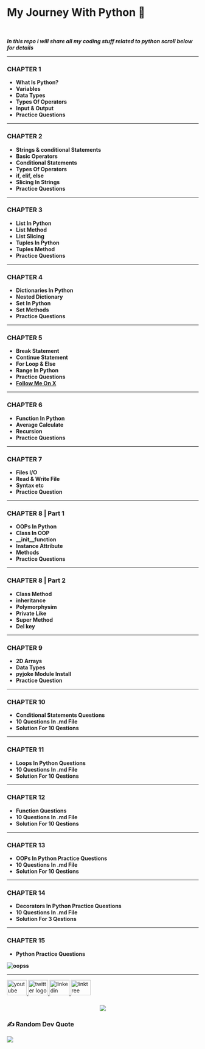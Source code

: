 # My Journey With Python 💚
<br>

<b><i><p>In this repo i will share all my coding stuff related to python scroll below for details</p></i></b>

<hr>
<h3>CHAPTER 1</h3>
<b><ul>
<li>What Is Python?</li>
<li>Variables</li>
<li>Data Types</li>
<li>Types Of Operators</li>
<li>Input & Output</li>
<li>Practice Questions</li>
</ul>
<hr></b>

<h3>CHAPTER 2</h3>
<b><ul>
<li>Strings & conditional Statements</li>
<li>Basic Operators</li>
<li>Conditional Statements</li>
<li>Types Of Operators</li>
<li>if, elif, else</li>
<li>Slicing In Strings</li>
<li>Practice Questions</li>
</ul>
<hr></b>

<h3>CHAPTER 3</h3>
<b><ul>
<li>List In Python</li>
<li>List Method</li>
<li>List Slicing </li>
<li>Tuples In Python</li>
<li>Tuples Method</li>
<li>Practice Questions</li>
</ul>
<hr></b>
<h3>CHAPTER 4</h3>
<b><ul>
<li>Dictionaries In Python</li>
<li>Nested Dictionary</li>
<li>Set In Python</li>
<li>Set Methods</li>
<li>Practice Questions</li>
</ul>
<hr></b>
<h3>CHAPTER 5</h3>
<b><ul>
<li>Break Statement</li>
<li>Continue Statement</li>
<li>For Loop & Else </li>
<li>Range In Python</li>
<li>Practice Questions</li>
<li><a href="https://x.com/code_with_ssn">Follow Me On X</a> </li>
</ul>
<hr></b>
<h3>CHAPTER 6</h3>
<b><ul>
<li>Function In Python</li>
<li>Average Calculate</li>
<li>Recursion</li>
<li>Practice Questions</li>
</ul>
<hr></b>
<h3>CHAPTER 7</h3>
<b><ul>
<li>Files I/O</li>
<li>Read & Write File</li>
<li>Syntax etc</li>
<li>Practice Question</li>

</ul>
<hr></b>
<h3>CHAPTER 8 | Part 1 </h3>
<b><ul>
<li>OOPs In Python</li>
<li>Class In OOP</li>
<li>__init__function</li>
<li>Instance Attribute</li>
<li>Methods</li>
<li>Practice Questions</li>
</ul>
<hr></b>
<h3>CHAPTER 8 | Part 2</h3>
<b><ul>
<li>Class Method</li>
<li>inheritance </li>
<li>Polymorphysim</li>
<li>Private Like</li>
<li>Super Method</li>
<li>Del key</li>
</ul>
<hr></b>
<h3>CHAPTER 9</h3>
<b><ul>
<li>2D Arrays</li>
<li>Data Types</li>
<li>pyjoke Module Install</li>
<li>Practice Question</li>
</ul>
<hr></b>
<h3>CHAPTER 10</h3>
<b><ul>
<li>Conditional Statements Questions</li>
<li>10 Questions In .md File</li>
<li>Solution For 10 Qestions</li>
</ul>
<hr></b>
<h3>CHAPTER 11</h3>
<b><ul>
<li> Loops In Python Questions</li>
<li>10 Questions In .md File</li>
<li>Solution For 10 Qestions</li>
</ul>
<hr></b>
<h3>CHAPTER 12</h3>
<b><ul>
<li>Function Questions</li>
<li>10 Questions In .md File</li>
<li>Solution For 10 Qestions</li>
</ul>
<hr></b>
<h3>CHAPTER 13</h3>
<b><ul>
<li>OOPs In Python Practice Questions</li>
<li>10 Questions In .md File</li>
<li>Solution For 10 Qestions</li>
</ul>
<hr></b>
<h3>CHAPTER 14</h3>
<b><ul>
<li>Decorators In Python Practice Questions</li>
<li>10 Questions In .md File</li>
<li>Solution For 3 Qestions</li>
</ul>
<hr></b>
<h3>CHAPTER 15</h3>
<b><ul>
<li>Python Practice Questions</li>
</ul>
  
![oopss](https://github.com/user-attachments/assets/9e173a49-9854-423e-80df-17fb48227f39)
<hr></b>



<div align="left">
  <a href="https://www.youtube.com/@Yt.CodeWithSsn" target="_blank">
    <img src="https://raw.githubusercontent.com/maurodesouza/profile-readme-generator/master/src/assets/icons/social/youtube/default.svg" width="52" height="40" alt="youtube logo"  />
  </a>
  <a href="https://x.com/code_with_ssn" target="_blank">
    <img src="https://raw.githubusercontent.com/maurodesouza/profile-readme-generator/master/src/assets/icons/social/twitter/default.svg" width="52" height="40" alt="twitter logo"  />
  </a>
  <a href="https://www.linkedin.com/in/salik-seraj-naik" target="_blank">
    <img src="https://raw.githubusercontent.com/maurodesouza/profile-readme-generator/master/src/assets/icons/social/linkedin/default.svg" width="52" height="40" alt="linkedin logo"  />
  </a>
  <a href="https://linktr.ee/SalikSerajNaik" target="_blank">
    <img src="https://raw.githubusercontent.com/maurodesouza/profile-readme-generator/master/src/assets/icons/social/linktree/default.svg" width="52" height="40" alt="linktree logo"  />
  </a>
</div>

###

<div align="center">
  <img src="https://profile-counter.glitch.me/Salik-Seraj/count.svg?"  />
</div>

###

### ✍️ Random Dev Quote
![](https://quotes-github-readme.vercel.app/api?type=horizontal&theme=radical)
